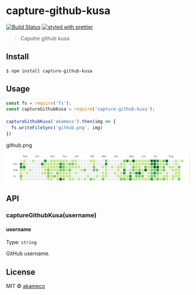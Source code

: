 # capture-github-kusa
[![Build Status](https://travis-ci.org/akameco/capture-github-kusa.svg?branch=master)](https://travis-ci.org/akameco/capture-github-kusa)
[![styled with prettier](https://img.shields.io/badge/styled_with-prettier-ff69b4.svg)](https://github.com/prettier/prettier)

> Caputre github kusa


## Install

```
$ npm install capture-github-kusa
```


## Usage

```js
const fs = require('fs');
const captureGithubKusa = require('capture-github-kusa');

captureGithubKusa('akameco').then(img => {
  fs.writeFileSync('github.png', img)
})
```

github.png

<img src="media/github.png"/>

## API

### captureGithubKusa(username)

#### username

Type: `string`

GitHub username.


## License

MIT © [akameco](http://akameco.github.io)
